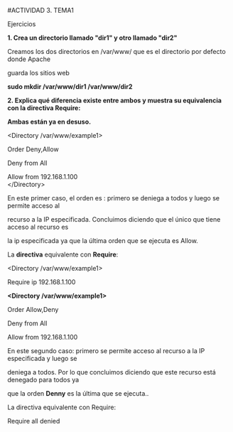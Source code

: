 #ACTIVIDAD 3. TEMA1 

Ejercicios 

**1. Crea un directorio llamado "dir1" y otro llamado "dir2"**
   
Creamos los dos directorios en /var/www/ que es el directorio por defecto donde Apache  

guarda los sitios web  

**sudo mkdir /var/www/dir1 /var/www/dir2**

**2. Explica qué diferencia existe entre ambos y muestra su equivalencia con la
directiva Require:** 

**Ambas están ya en desuso.** 

<Directory /var/www/example1>  

Order Deny,Allow  

Deny from All  

Allow from 192.168.1.100  
&lt;/Directory&gt; 


En este primer caso, el orden es : primero se deniega a todos y luego se permite acceso al  

recurso a la IP especificada. Concluimos diciendo que el único que tiene acceso al recurso es  

la ip especificada ya que la última orden que se ejecuta es Allow.  

La **directiva** equivalente con **Require**: 

<Directory /var/www/example1>  

Require ip 192.168.1.100  

</Directory> 

**<Directory /var/www/example1>** 

Order Allow,Deny 

Deny from All 

Allow from 192.168.1.100 

</Directory> 

En este segundo caso: primero se permite acceso al recurso a la IP especificada y luego se  

deniega a todos. Por lo que concluimos diciendo que este recurso está denegado para todos ya  

que la orden **Denny** es la última que se ejecuta..  

La directiva equivalente con Require: 

<Directory>  
   
Require all denied  

</Directory>  
</Directory> 





